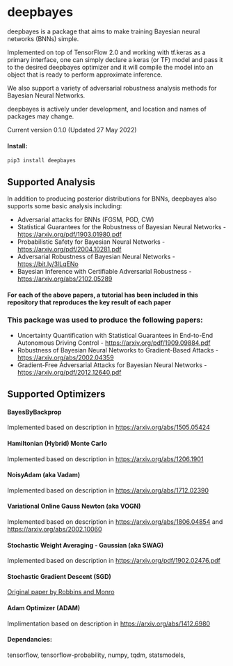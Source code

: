 # deepbayes

deepbayes is a package that aims to make training Bayesian neural networks (BNNs) simple.

Implemented on top of TensorFlow 2.0 and working with tf.keras as a primary interface, one can simply declare a keras (or TF) model and pass it to 
the desired deepbayes optimizer and it will compile the model into an object that is ready to perform approximate inference.

We also support a variety of adversarial robustness analysis methods for Bayesian Neural Networks.

deepbayes is actively under development, and location and names of packages may change. 

Current version 0.1.0 (Updated 27 May 2022) 

#### Install:

`pip3 install deepbayes`


## Supported Analysis

In addition to producing posterior distributions for BNNs, deepbayes also supports some basic analysis including:

- Adversarial attacks for BNNs (FGSM, PGD, CW)
- Statistical Guarantees for the Robustness of Bayesian Neural Networks        - https://arxiv.org/pdf/1903.01980.pdf
- Probabilistic Safety for Bayesian Neural Networks                            - https://arxiv.org/pdf/2004.10281.pdf
- Adversarial Robustness of Bayesian Neural Networks                           - https://bit.ly/3lLqENo
- Bayesian Inference with Certifiable Adversarial Robustness                   - https://arxiv.org/abs/2102.05289

#### For each of the above papers, a tutorial has been included in this repository that reproduces the key result of each paper

### This package was used to produce the following papers: 

- Uncertainty Quantification with Statistical Guarantees in End-to-End Autonomous Driving Control   - https://arxiv.org/pdf/1909.09884.pdf
- Robustness of Bayesian Neural Networks to Gradient-Based Attacks                                  - https://arxiv.org/abs/2002.04359
- Gradient-Free Adversarial Attacks for Bayesian Neural Networks                                    - https://arxiv.org/pdf/2012.12640.pdf

## Supported Optimizers 

  #### BayesByBackprop
  Implemented based on description in https://arxiv.org/abs/1505.05424
  #### Hamiltonian (Hybrid) Monte Carlo
  Implemented based on description in https://arxiv.org/abs/1206.1901
  #### NoisyAdam (aka Vadam)
  Implemented based on description in https://arxiv.org/abs/1712.02390
  #### Variational Online Gauss Newton (aka VOGN)
  Implemented based on description in https://arxiv.org/abs/1806.04854 and https://arxiv.org/abs/2002.10060
  #### Stochastic Weight Averaging - Gaussian (aka SWAG)
  Implemented based on description in https://arxiv.org/pdf/1902.02476.pdf
  #### Stochastic Gradient Descent (SGD)
  [Original paper by Robbins and Monro](https://projecteuclid.org/journals/annals-of-mathematical-statistics/volume-22/issue-3/A-Stochastic-Approximation-Method/10.1214/aoms/1177729586.full)
  #### Adam Optimizer (ADAM)
  Implimentation based on description in https://arxiv.org/abs/1412.6980

#### Dependancies:

tensorflow, tensorflow-probability, numpy, tqdm, statsmodels,

